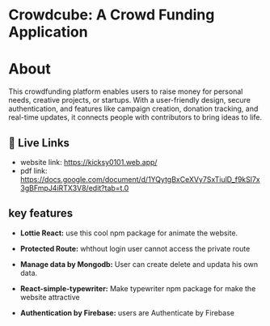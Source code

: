 
# Crowdcube: A Crowd Funding Application

# About
This crowdfunding platform enables users to raise money for personal needs, creative projects, or startups. With a user-friendly design, secure authentication, and features like campaign creation, donation tracking, and real-time updates, it connects people with contributors to bring ideas to life.

## 🔗 Live Links

- website link: https://kicksy0101.web.app/
- pdf link: https://docs.google.com/document/d/1YQytgBxCeXVy7SxTiulD_f9kSl7x3gBFmpJ4iRTX3V8/edit?tab=t.0

## key features

 - **Lottie React:** use this cool npm package for animate the website.


 - **Protected Route:** whthout login user cannot access the private route



 - **Manage data by Mongodb:** User can create delete and updata his own data. 


 - **React-simple-typewriter:** Make typewriter npm package for make the website attractive


 - **Authentication by Firebase:** users are Authenticate by Firebase



